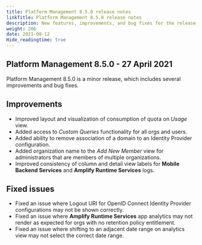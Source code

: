 ```yaml
---
title: Platform Management 8.5.0 release notes
linkTitle: Platform Management 8.5.0 release notes
description: New features, improvements, and bug fixes for the release.
weight: 206
date: 2021-08-12
Hide_readingtime: true
---
```


## Platform Management 8.5.0 - 27 April 2021

Platform Management 8.5.0 is a minor release, which includes several improvements and bug fixes.

## Improvements

* Improved layout and visualization of consumption of quota on _Usage_ view.
* Added access to _Custom Queries_ functionality for all orgs and users.
* Added ability to remove association of a domain to an Identity Provider configuration.
* Added organization name to the _Add New Member_ view for administrators that are members of multiple organizations.
* Improved consistency of column and detail view labels for **Mobile Backend Services** and **Amplify Runtime Services** logs.

## Fixed issues

* Fixed an issue where Logout URI for OpenID Connect Identity Provider configurations may not be shown correctly.
* Fixed an issue where **Amplify Runtime Services** app analytics may not render as expected for orgs with no retention policy entitlement.
* Fixed an issue where shifting to an adjacent date range on analytics view may not select the correct date range.
